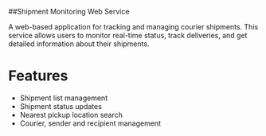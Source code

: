 
##Shipment Monitoring Web Service

A web-based application for tracking and managing courier shipments. This service allows users to monitor real-time status, track deliveries, and get detailed information about their shipments.
# Features
- Shipment list management
- Shipment status updates
- Nearest pickup location search
- Courier, sender and recipient management

